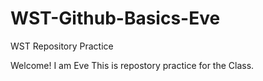# WST-Github-Basics-Eve
WST Repository Practice

Welcome! I am Eve 
This is repostory practice for the Class. 
